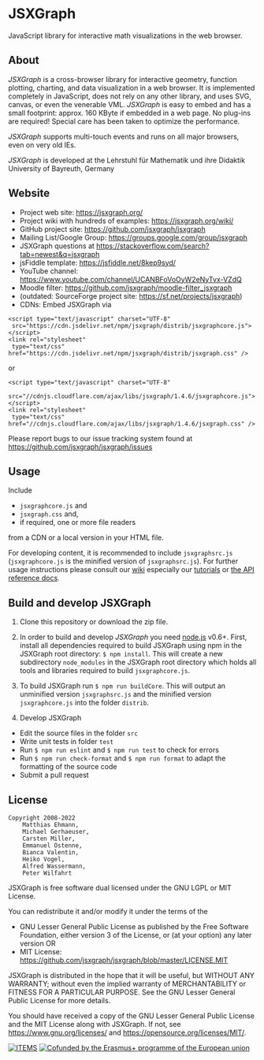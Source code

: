 JSXGraph
========

JavaScript library for interactive math visualizations in the web browser.

About
-----

*JSXGraph* is a cross-browser library for interactive geometry, function plotting,
charting, and data visualization in a web browser. It is implemented completely
in JavaScript, does not rely on any other library, and uses SVG, canvas, or even the venerable VML.
*JSXGraph* is easy to embed and has a small footprint: approx. 160 KByte if
embedded in a web page. No plug-ins are required! Special care has been taken
to optimize the performance.

*JSXGraph* supports multi-touch events and runs on all major browsers, even on very old IEs.

*JSXGraph* is developed at the
Lehrstuhl für Mathematik und ihre Didaktik
University of Bayreuth, Germany

Website
-------

- Project web site: https://jsxgraph.org/
- Project wiki with hundreds of examples: https://jsxgraph.org/wiki/
- GitHub project site: https://github.com/jsxgraph/jsxgraph
- Mailing List/Google Group: https://groups.google.com/group/jsxgraph
- JSXGraph questions at https://stackoverflow.com/search?tab=newest&q=jsxgraph
- jsFiddle template: https://jsfiddle.net/8kep9syd/
- YouTube channel: https://www.youtube.com/channel/UCANBFoVoOyW2eNyTvx-VZdQ
- Moodle filter: https://github.com/jsxgraph/moodle-filter_jsxgraph
- (outdated: SourceForge project site: https://sf.net/projects/jsxgraph)
- CDNs: Embed JSXGraph via

```
<script type="text/javascript" charset="UTF-8"
 src="https://cdn.jsdelivr.net/npm/jsxgraph/distrib/jsxgraphcore.js"></script>
<link rel="stylesheet"
 type="text/css" href="https://cdn.jsdelivr.net/npm/jsxgraph/distrib/jsxgraph.css" />
 ```

or

```
<script type="text/javascript" charset="UTF-8"
 src="//cdnjs.cloudflare.com/ajax/libs/jsxgraph/1.4.6/jsxgraphcore.js"></script>
<link rel="stylesheet"
 type="text/css" href="//cdnjs.cloudflare.com/ajax/libs/jsxgraph/1.4.6/jsxgraph.css" />
```

Please report bugs to our issue tracking system found at
https://github.com/jsxgraph/jsxgraph/issues

Usage
-----

Include

* `jsxgraphcore.js` and
* `jsxgraph.css` and,
* if required, one or more file readers

from a CDN or a local version in your HTML file.

For developing content, it is recommended to include `jsxgraphsrc.js` (`jsxgraphcore.js` is the minified version of `jsxgraphsrc.js`).
For further usage instructions please consult our [wiki](https://jsxgraph.org/wiki/)
especially our [tutorials](https://jsxgraph.org/wiki/index.php/Documentation)
or [the API reference docs](https://jsxgraph.org/docs/).

Build and develop JSXGraph
--------------

1) Clone this repository or download the zip file.

2) In order to build and develop *JSXGraph* you need [node.js](https://nodejs.org/) v0.6+. First, install all
dependencies required to build JSXGraph using npm in the JSXGraph root directory: `$ npm install`.
This will create a new subdirectory ```node_modules``` in the JSXGraph root directory which holds
all tools and libraries required to build ```jsxgraphcore.js```.

3) To build JSXGraph run `$ npm run buildCore`. This will output an unminified version `jsxgraphsrc.js`
and the minified version `jsxgraphcore.js` into the folder `distrib`.

4) Develop JSXGraph
  - Edit the source files in the folder `src`
  - Write unit tests in folder `test`
  - Run `$ npm run eslint` and `$ npm run test` to check for errors
  - Run `$ npm run check-format` and `$ npm run format` to adapt the formatting of the source code
  - Submit a pull request


License
-------

    Copyright 2008-2022
        Matthias Ehmann,
        Michael Gerhaeuser,
        Carsten Miller,
        Emmanuel Ostenne,
        Bianca Valentin,
        Heiko Vogel,
        Alfred Wassermann,
        Peter Wilfahrt


JSXGraph is free software dual licensed under the GNU LGPL or MIT License.

You can redistribute it and/or modify it under the terms of the

  * GNU Lesser General Public License as published by
    the Free Software Foundation, either version 3 of the License, or
    (at your option) any later version
  OR
  * MIT License: https://github.com/jsxgraph/jsxgraph/blob/master/LICENSE.MIT

JSXGraph is distributed in the hope that it will be useful,
but WITHOUT ANY WARRANTY; without even the implied warranty of
MERCHANTABILITY or FITNESS FOR A PARTICULAR PURPOSE.  See the
GNU Lesser General Public License for more details.

You should have received a copy of the GNU Lesser General Public License and
the MIT License along with JSXGraph. If not, see <https://www.gnu.org/licenses/>
and <https://opensource.org/licenses/MIT/>.

[![ITEMS](img/items_logo_blue.png)](https://itemspro.eu)
[![Cofunded by the Erasmus+ programme of the European union](img/eu_flag_co_funded_pos_rgb_left_small.jpg)](https://ec.europa.eu/programmes/erasmus-plus/)
